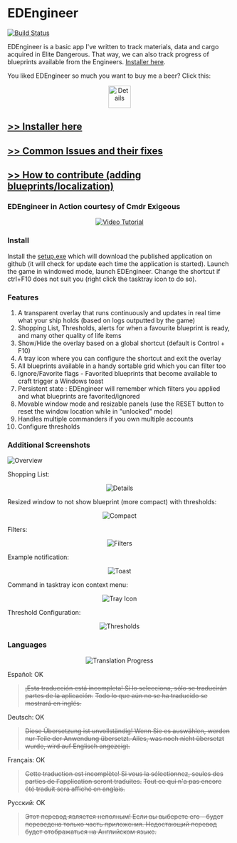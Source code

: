 # EDEngineer

[![Build Status](https://msarilar.visualstudio.com/_apis/public/build/definitions/5590a896-0cbd-4a16-9fd8-055e0ebba5b3/1/badge)](https://msarilar.visualstudio.com/EDEngineer/_build/index?definitionId=1)

EDEngineer is a basic app I've written to track materials, data and cargo acquired in Elite Dangerous. That way, we can also track progress of blueprints available from the Engineers. [Installer here](https://cdn.rawgit.com/msarilar/EDEngineer/master/EDEngineer/releases/setup.exe).

You liked EDEngineer so much you want to buy me a beer? Click this:

<p align="center">
  <a href="https://www.paypal.com/cgi-bin/webscr?cmd=_s-xclick&hosted_button_id=YHNRFX3SKZGRS" target="_blank">
    <img src="http://i.imgur.com/hWeG26O.png" alt="Details" height=50/>
  </a>
</p>

## [**>> Installer here**](https://cdn.rawgit.com/msarilar/EDEngineer/master/EDEngineer/releases/setup.exe)
## [**>> Common Issues and their fixes**](https://github.com/msarilar/EDEngineer/wiki/Troubleshooting-Issues)
## [**>> How to contribute (adding blueprints/localization)**](https://github.com/msarilar/EDEngineer/wiki/Contributing)

### EDEngineer in Action courtesy of Cmdr Exigeous

<p align="center">
  <a href="https://www.youtube.com/watch?v=pkr8wWW94dw"><img src="https://i.imgur.com/Gpp2Ihl.png" alt="Video Tutorial"></a>
</p>

### Install

Install the [setup.exe](https://cdn.rawgit.com/msarilar/EDEngineer/master/EDEngineer/releases/setup.exe) which will download the published application on github (it will check for update each time the application is started). Launch the game in windowed mode, launch EDEngineer. Change the shortcut if ctrl+F10 does not suit you (right click the tasktray icon to do so).

### Features

1. A transparent overlay that runs continuously and updates in real time what your ship holds (based on logs outputted by the game)
2. Shopping List, Thresholds, alerts for when a favourite blueprint is ready, and many other quality of life items
3. Show/Hide the overlay based on a global shortcut (default is Control + F10)
4. A tray icon where you can configure the shortcut and exit the overlay
5. All blueprints available in a handy sortable grid which you can filter too
6. Ignore/Favorite flags - Favorited blueprints that become available to craft trigger a Windows toast
7. Persistent state : EDEngineer will remember which filters you applied and what blueprints are favorited/ignored
8. Movable window mode and resizable panels (use the RESET button to reset the window location while in "unlocked" mode)
9. Handles multiple commanders if you own multiple accounts
10. Configure thresholds

### Additional Screenshots

![Overview](http://i.imgur.com/mZuvsyM.png)

Shopping List:
<p align="center">
  <img src="http://i.imgur.com/jSsp7KR.png" alt="Details"/>
</p>

Resized window to not show blueprint (more compact) with thresholds:
<p align="center">
  <img src="http://i.imgur.com/1hoLVbP.png" alt="Compact"/>
</p>

Filters:
<p align="center">
  <img src="http://i.imgur.com/vLJZ92l.png" alt="Filters"/>
</p>

Example notification:
<p align="center">
  <img src="http://i.imgur.com/YBUPheF.png" alt="Toast"/>
</p>

Command in tasktray icon context menu:
<p align="center">
  <img src="http://i.imgur.com/HJxkI80.png" alt="Tray Icon"/>
</p>

Threshold Configuration:
<p align="center">
  <img src="http://i.imgur.com/mIUFSaZ.png" alt="Thresholds"/>
</p>

### Languages

<p align="center">
  <img src="http://i.imgur.com/RSeyP36.png" alt="Translation Progress"/>
</p>

Español: OK
> ~~¡Esta traducción está incompleta! Si lo selecciona, sólo se traducirán partes de la aplicación.~~
> ~~Todo lo que aún no se ha traducido se mostrará en inglés.~~

Deutsch: OK
> ~~Diese Übersetzung ist unvollständig! Wenn Sie es auswählen, werden nur Teile der Anwendung übersetzt. Alles, was noch nicht übersetzt wurde, wird auf Englisch angezeigt.~~

Français: OK
> ~~Cette traduction est incomplète! Si vous la sélectionnez, seules des parties de l'application seront traduites.~~
> ~~Tout ce qui n'a pas encore été traduit sera affiché en anglais.~~

Русский: OK
> ~~Этот перевод является неполным! Если вы выберете его - будет переведена только часть приложения. Недостающий перевод будет отображаться на Английском языке.~~
